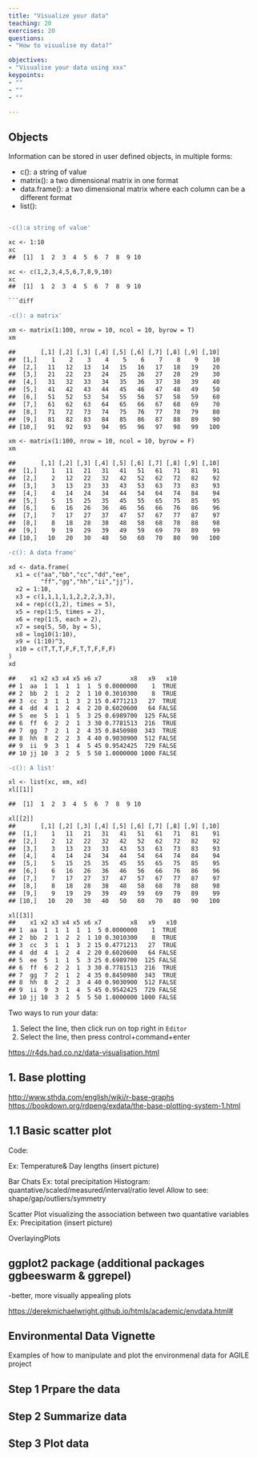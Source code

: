 ```yaml
---
title: "Visualize your data"
teaching: 20
exercises: 20
questions:
- "How to visualise my data?"

objectives:
- "Visualise your data using xxx"
keypoints:
- ""
- ""
- ""

---
```


## Objects 

Information can be stored in user defined objects, in multiple forms:

* c(): a string of value 
* matrix(): a two dimensional matrix in one format 
* data.frame(): a two dimensional matrix where each column can be a different format
* list():

```diff

-c():a string of value'

xc <- 1:10
xc
##  [1]  1  2  3  4  5  6  7  8  9 10

xc <- c(1,2,3,4,5,6,7,8,9,10)
xc
##  [1]  1  2  3  4  5  6  7  8  9 10

```diff

-c(): a matrix'

xm <- matrix(1:100, nrow = 10, ncol = 10, byrow = T)
xm

##       [,1] [,2] [,3] [,4] [,5] [,6] [,7] [,8] [,9] [,10]
##  [1,]    1    2    3    4    5    6    7    8    9    10
##  [2,]   11   12   13   14   15   16   17   18   19    20
##  [3,]   21   22   23   24   25   26   27   28   29    30
##  [4,]   31   32   33   34   35   36   37   38   39    40
##  [5,]   41   42   43   44   45   46   47   48   49    50
##  [6,]   51   52   53   54   55   56   57   58   59    60
##  [7,]   61   62   63   64   65   66   67   68   69    70
##  [8,]   71   72   73   74   75   76   77   78   79    80
##  [9,]   81   82   83   84   85   86   87   88   89    90
## [10,]   91   92   93   94   95   96   97   98   99   100

xm <- matrix(1:100, nrow = 10, ncol = 10, byrow = F)
xm

##       [,1] [,2] [,3] [,4] [,5] [,6] [,7] [,8] [,9] [,10]
##  [1,]    1   11   21   31   41   51   61   71   81    91
##  [2,]    2   12   22   32   42   52   62   72   82    92
##  [3,]    3   13   23   33   43   53   63   73   83    93
##  [4,]    4   14   24   34   44   54   64   74   84    94
##  [5,]    5   15   25   35   45   55   65   75   85    95
##  [6,]    6   16   26   36   46   56   66   76   86    96
##  [7,]    7   17   27   37   47   57   67   77   87    97
##  [8,]    8   18   28   38   48   58   68   78   88    98
##  [9,]    9   19   29   39   49   59   69   79   89    99
## [10,]   10   20   30   40   50   60   70   80   90   100

-c(): A data frame'

xd <- data.frame(
  x1 = c("aa","bb","cc","dd","ee",
         "ff","gg","hh","ii","jj"),
  x2 = 1:10,
  x3 = c(1,1,1,1,1,2,2,2,3,3),
  x4 = rep(c(1,2), times = 5),
  x5 = rep(1:5, times = 2),
  x6 = rep(1:5, each = 2),
  x7 = seq(5, 50, by = 5),
  x8 = log10(1:10),
  x9 = (1:10)^3,
  x10 = c(T,T,T,F,F,T,T,F,F,F)
)
xd

##    x1 x2 x3 x4 x5 x6 x7        x8   x9   x10
## 1  aa  1  1  1  1  1  5 0.0000000    1  TRUE
## 2  bb  2  1  2  2  1 10 0.3010300    8  TRUE
## 3  cc  3  1  1  3  2 15 0.4771213   27  TRUE
## 4  dd  4  1  2  4  2 20 0.6020600   64 FALSE
## 5  ee  5  1  1  5  3 25 0.6989700  125 FALSE
## 6  ff  6  2  2  1  3 30 0.7781513  216  TRUE
## 7  gg  7  2  1  2  4 35 0.8450980  343  TRUE
## 8  hh  8  2  2  3  4 40 0.9030900  512 FALSE
## 9  ii  9  3  1  4  5 45 0.9542425  729 FALSE
## 10 jj 10  3  2  5  5 50 1.0000000 1000 FALSE

-c(): A list'

xl <- list(xc, xm, xd)
xl[[1]]

##  [1]  1  2  3  4  5  6  7  8  9 10

xl[[2]]
##       [,1] [,2] [,3] [,4] [,5] [,6] [,7] [,8] [,9] [,10]
##  [1,]    1   11   21   31   41   51   61   71   81    91
##  [2,]    2   12   22   32   42   52   62   72   82    92
##  [3,]    3   13   23   33   43   53   63   73   83    93
##  [4,]    4   14   24   34   44   54   64   74   84    94
##  [5,]    5   15   25   35   45   55   65   75   85    95
##  [6,]    6   16   26   36   46   56   66   76   86    96
##  [7,]    7   17   27   37   47   57   67   77   87    97
##  [8,]    8   18   28   38   48   58   68   78   88    98
##  [9,]    9   19   29   39   49   59   69   79   89    99
## [10,]   10   20   30   40   50   60   70   80   90   100

xl[[3]]
##    x1 x2 x3 x4 x5 x6 x7        x8   x9   x10
## 1  aa  1  1  1  1  1  5 0.0000000    1  TRUE
## 2  bb  2  1  2  2  1 10 0.3010300    8  TRUE
## 3  cc  3  1  1  3  2 15 0.4771213   27  TRUE
## 4  dd  4  1  2  4  2 20 0.6020600   64 FALSE
## 5  ee  5  1  1  5  3 25 0.6989700  125 FALSE
## 6  ff  6  2  2  1  3 30 0.7781513  216  TRUE
## 7  gg  7  2  1  2  4 35 0.8450980  343  TRUE
## 8  hh  8  2  2  3  4 40 0.9030900  512 FALSE
## 9  ii  9  3  1  4  5 45 0.9542425  729 FALSE
## 10 jj 10  3  2  5  5 50 1.0000000 1000 FALSE
```

Two ways to run your data: 
1. Select the line, then click run on top right in `Editor` 
2. Select the line, then press control+command+enter

https://r4ds.had.co.nz/data-visualisation.html

## 1. Base plotting
http://www.sthda.com/english/wiki/r-base-graphs
https://bookdown.org/rdpeng/exdata/the-base-plotting-system-1.html

## 1.1 Basic scatter plot
Code:

Ex: Temperature& Day lengths (insert picture)

Bar Chats
Ex: total precipitation
Histogram: quantative/scaled/measured/interval/ratio level
Allow to see: shape/gap/outliers/symmetry


Scatter Plot
visualizing the association between two quantative variables
Ex: Precipitation (insert picture)

OverlayingPlots

## ggplot2 package (additional packages ggbeeswarm & ggrepel)

-better, more visually appealing plots 

https://derekmichaelwright.github.io/htmls/academic/envdata.html#
## Environmental Data Vignette
Examples of how to manipulate and plot the environmenal data for AGILE project 

## Step 1 Prpare the data 
## Step 2 Summarize data
## Step 3 Plot data
